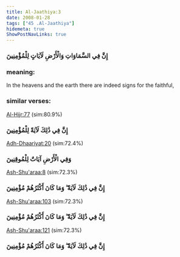 ```yaml
---
title: Al-Jaathiya:3
date: 2008-01-28
tags: ["45 .Al-Jaathiya"]
hidemeta: true 
ShowPostNavLinks: true 
---
```

### إِنَّ فِي السَّمَاوَاتِ وَالْأَرْضِ لَآيَاتٍ لِلْمُؤْمِنِينَ
### meaning: 
In the heavens and the earth there are indeed signs for the faithful,
### similar verses: 

[Al-Hijr:77](/15/77) (sim:80.9%)

### إِنَّ فِي ذَٰلِكَ لَآيَةً لِلْمُؤْمِنِينَ

[Adh-Dhaariyat:20](/51/20) (sim:72.4%)

### وَفِي الْأَرْضِ آيَاتٌ لِلْمُوقِنِينَ

[Ash-Shu'araa:8](/26/8) (sim:72.3%)

### إِنَّ فِي ذَٰلِكَ لَآيَةً ۖ وَمَا كَانَ أَكْثَرُهُمْ مُؤْمِنِينَ

[Ash-Shu'araa:103](/26/103) (sim:72.3%)

### إِنَّ فِي ذَٰلِكَ لَآيَةً ۖ وَمَا كَانَ أَكْثَرُهُمْ مُؤْمِنِينَ

[Ash-Shu'araa:121](/26/121) (sim:72.3%)

### إِنَّ فِي ذَٰلِكَ لَآيَةً ۖ وَمَا كَانَ أَكْثَرُهُمْ مُؤْمِنِينَ
